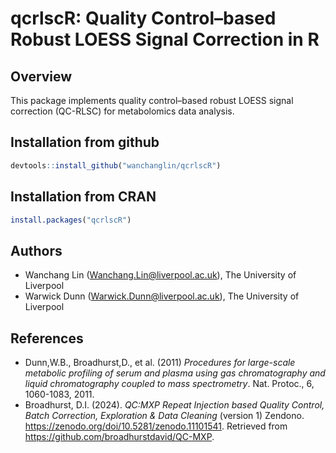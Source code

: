 # qcrlscR: Quality Control–based Robust LOESS Signal Correction in R

## Overview

This package implements quality control–based robust LOESS signal correction
(QC-RLSC) for metabolomics data analysis.

## Installation from github

```r
devtools::install_github("wanchanglin/qcrlscR")
```

## Installation from CRAN

```r
install.packages("qcrlscR")
```

## Authors

- Wanchang Lin (<Wanchang.Lin@liverpool.ac.uk>), The University of Liverpool
- Warwick Dunn (<Warwick.Dunn@liverpool.ac.uk>), The University of Liverpool

## References

- Dunn,W.B., Broadhurst,D., et al. (2011)
  *Procedures for large-scale metabolic profiling of serum and plasma
  using gas chromatography and liquid chromatography coupled to mass
  spectrometry*. Nat. Protoc., 6, 1060-1083, 2011.
- Broadhurst, D.I. (2024). *QC:MXP Repeat Injection based Quality Control,
  Batch Correction, Exploration & Data Cleaning* (version 1) Zendono.
  <https://zenodo.org/doi/10.5281/zenodo.11101541>. Retrieved from
  <https://github.com/broadhurstdavid/QC-MXP>.
